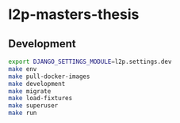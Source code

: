 # l2p-masters-thesis

## Development

```bash
export DJANGO_SETTINGS_MODULE=l2p.settings.dev
make env
make pull-docker-images
make development
make migrate
make load-fixtures
make superuser
make run
```
